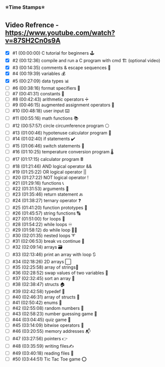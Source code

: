 ### ⭐️Time Stamps⭐️

## Video Refrence - https://www.youtube.com/watch?v=87SH2Cn0s9A

- [X] #1   (00:00:00) C tutorial for beginners 🕹️
- [X] #2   (00:12:36) compile and run a C program with cmd 🏗️ (optional video)
- [X] #3   (00:14:35) comments & escape sequences 💬
- [X] #4   (00:19:39) variables 💰
- [X] #5   (00:27:09) data types 📊
- [ ] #6   (00:38:16) format specifiers 🔧
- [ ] #7   (00:41:31) constants 🚫
- [ ] #8   (00:42:43) arithmetic operators ➗
- [ ] #9   (00:46:15) augmented assignment operators 🧮
- [ ] #10 (00:48:18) user input ⌨️
- [ ] #11 (00:55:16) math functions 📚
- [ ] #12 (00:57:57) circle circumference program ⚪
- [ ] #13 (01:00:46) hypotenuse calculator program 📐
- [ ] #14 (01:02:40) if statements ✔️
- [ ] #15 (01:06:46) switch statements 🔽
- [ ] #16 (01:10:25) temperature conversion program 🌡️
- [ ] #17 (01:17:15) calculator program 🖩
- [ ] #18 (01:21:46) AND logical operator &&
- [ ] #19 (01:25:22) OR logical operator ||
- [ ] #20 (01:27:22) NOT logical operator !
- [ ] #21 (01:29:16) functions 📞
- [ ] #22 (01:31:53) arguments 📧
- [ ] #23 (01:35:46) return statement 🔙
- [ ] #24 (01:38:27) ternary operator ❓
- [ ] #25 (01:41:20) function prototypes 🤖
- [ ] #26 (01:45:57) string functions 🔠
- [ ] #27 (01:51:00) for loops 🔁
- [ ] #28 (01:54:22) while loops ♾️
- [ ] #29 (01:58:12) do while loop 🤸‍♂️
- [ ] #30 (02:01:35) nested loops ➰
- [ ] #31 (02:06:53) break vs continue 🥊
- [ ] #32 (02:09:14) arrays 🗃️
- [ ] #33 (02:13:46) print an array with loop 🔃
- [ ] #34 (02:18:26) 2D arrays ⬜
- [ ] #35 (02:25:58) array of strings🧵
- [ ] #36 (02:28:52) swap values of two variables 🥤
- [ ] #37 (02:32:45) sort an array 💱
- [ ] #38 (02:38:47) structs 🏠
- [ ] #39 (02:42:58) typedef 📛
- [ ] #40 (02:46:31) array of structs 🏫
- [ ] #41 (02:50:42) enums 📅
- [ ] #42 (02:55:08) random numbers 🎲
- [ ] #43 (02:58:23) number guessing game 🔢
- [ ] #44 (03:04:45) quiz game 💯
- [ ] #45 (03:14:09) bitwise operators 🔣
- [ ] #46 (03:20:55) memory addresses 📬
- [ ] #47 (03:27:56) pointers 👉
- [ ] #48 (03:35:59) writing files✍️
- [ ] #49 (03:40:18) reading files 🔎
- [ ] #50 (03:44:51) Tic Tac Toe game ⭕